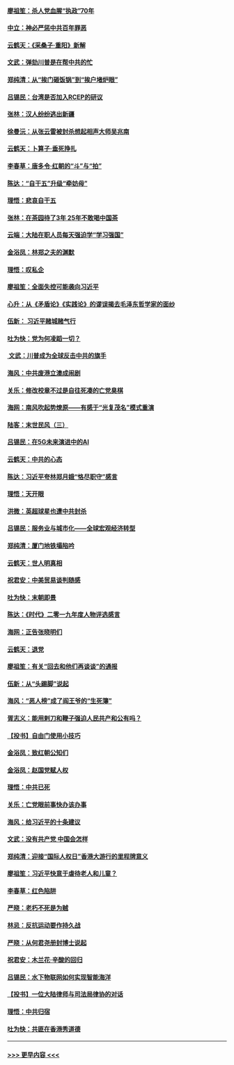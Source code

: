 #### [廖祖笙：杀人党血腥“执政”70年](../pages/nsc993/n11745144.md?t=12270222) 
#### [中立：神必严惩中共百年罪恶](../pages/nsc993/n11744970.md?t=12270222) 
#### [云鹤天：《采桑子‧重阳》新解](../pages/nsc993/n11744948.md?t=12270222) 
#### [文武：弹劾川普是在帮中共的忙](../pages/nsc993/n11744758.md?t=12270222) 
#### [郑纯清：从“挨门砸饭锅”到“挨户堵炉眼”](../pages/nsc993/n11744745.md?t=12270222) 
#### [吕锡民：台湾是否加入RCEP的研议](../pages/nsc993/n11744701.md?t=12270222) 
#### [张林：汉人纷纷逃出新疆](../pages/nsc993/n11743530.md?t=12270222) 
#### [徐曼沅：从张云雷被封杀想起相声大师吴兆南](../pages/nsc993/n11741816.md?t=12270222) 
#### [云鹤天：卜算子‧垂死挣扎](../pages/nsc993/n11739956.md?t=12270222) 
#### [李春草：唐多令‧红朝的“斗”与“拍”](../pages/nsc993/n11739830.md?t=12270222) 
#### [陈达：“自干五”升级“牵妨母”](../pages/nsc993/n11739724.md?t=12270222) 
#### [理悟：悲哀自干五](../pages/nsc993/n11739547.md?t=12270222) 
#### [张林：在茶园待了3年 25年不敢喝中国茶](../pages/nsc993/n11739240.md?t=12270222) 
#### [云端：大陆在职人员每天强迫学“学习强国”](../pages/nsc993/n11738735.md?t=12270222) 
#### [金浴凤：林郑之夫的渊默](../pages/nsc993/n11737735.md?t=12270222) 
#### [理悟：叹私企](../pages/nsc993/n11737715.md?t=12270222) 
#### [廖祖笙：全面失控可能袭向习近平](../pages/nsc993/n11737704.md?t=12270222) 
#### [心升：从《矛盾论》《实践论》的谬误揭去毛泽东哲学家的面纱](../pages/nsc993/n11736962.md?t=12270222) 
#### [伍新： 习近平赌城赌气行](../pages/nsc993/n11736929.md?t=12270222) 
#### [吐为快：党为何凌蹈一切？](../pages/nsc993/n11736915.md?t=12270222) 
#### [ 文武：川普成为全球反击中共的旗手](../pages/nsc993/n11736882.md?t=12270222) 
#### [海风：中共废港立澳成闹剧](../pages/nsc993/n11735857.md?t=12270222) 
#### [关乐：修改校章不过是自往死凑的亡党臭棋](../pages/nsc993/n11735097.md?t=12270222) 
#### [海网：南风吹起势燎原——有感于“光复茂名”模式重演](../pages/nsc993/n11732308.md?t=12270222) 
#### [陆客：末世民风（三）](../pages/nsc993/n11732211.md?t=12270222) 
#### [吕锡民：在5G未来演进中的AI](../pages/nsc993/n11730010.md?t=12270222) 
#### [云鹤天：中共的心态](../pages/nsc993/n11729906.md?t=12270222) 
#### [陈达：习近平夸林郑月娥“恪尽职守”感言](../pages/nsc993/n11729881.md?t=12270222) 
#### [理悟：天开眼](../pages/nsc993/n11729699.md?t=12270222) 
#### [洪微：英超球星也遭中共封杀](../pages/nsc993/n11727243.md?t=12270222) 
#### [吕锡民：服务业与城市化——全球宏观经济转型](../pages/nsc993/n11725845.md?t=12270222) 
#### [郑纯清：厦门地铁塌陷吟](../pages/nsc993/n11725813.md?t=12270222) 
#### [云鹤天：世人明真相](../pages/nsc993/n11725621.md?t=12270222) 
#### [祝君安：中美贸易谈判随感](../pages/nsc993/n11725609.md?t=12270222) 
#### [吐为快：末朝即景](../pages/nsc993/n11723365.md?t=12270222) 
#### [陈达：《时代》二零一九年度人物评选感言](../pages/nsc993/n11723337.md?t=12270222) 
#### [海网：正告张晓明们](../pages/nsc993/n11723228.md?t=12270222) 
#### [云鹤天：退党](../pages/nsc993/n11723056.md?t=12270222) 
#### [廖祖笙：有关“回去和他们再谈谈”的通报](../pages/nsc993/n11722442.md?t=12270222) 
#### [伍新：从“头踢脚”说起](../pages/nsc993/n11722429.md?t=12270222) 
#### [海风：“恶人榜”成了阎王爷的“生死簿”](../pages/nsc993/n11722272.md?t=12270222) 
#### [胥志义：能用剌刀和鞭子强迫人民共产和公有吗？](../pages/nsc993/n11720569.md?t=12270222) 
#### [【投书】自由门使用小技巧](../pages/nsc993/n11720180.md?t=12270222) 
#### [金浴凤：致红朝公知们](../pages/nsc993/n11720563.md?t=12270222) 
#### [金浴凤：赵国党赋人权](../pages/nsc993/n11720533.md?t=12270222) 
#### [理悟：中共已死](../pages/nsc993/n11720233.md?t=12270222) 
#### [关乐：亡党眼前事快办该办事](../pages/nsc993/n11719160.md?t=12270222) 
#### [海风：给习近平的十条建议](../pages/nsc993/n11717616.md?t=12270222) 
#### [文武：没有共产党 中国会怎样](../pages/nsc993/n11717584.md?t=12270222) 
#### [郑纯清：迎接“国际人权日”香港大游行的里程牌意义](../pages/nsc993/n11717417.md?t=12270222) 
#### [廖祖笙：习近平快意于虐待老人和儿童？](../pages/nsc993/n11715313.md?t=12270222) 
#### [李春草：红色陷阱](../pages/nsc993/n11715029.md?t=12270222) 
#### [严晓：老朽不死是为贼](../pages/nsc993/n11712910.md?t=12270222) 
#### [林忌：反抗运动要作持久战](../pages/nsc993/n11712623.md?t=12270222) 
#### [严晓：从何君尧册封博士说起](../pages/nsc993/n11712465.md?t=12270222) 
#### [祝君安：木兰花·辛酸的回归](../pages/nsc993/n11712381.md?t=12270222) 
#### [吕锡民：水下物联网如何实现智能海洋](../pages/nsc993/n11711158.md?t=12270222) 
#### [【投书】一位大陆律师与司法局律协的对话](../pages/nsc993/n11709675.md?t=12270222) 
#### [理悟：中共归宿](../pages/nsc993/n11710059.md?t=12270222) 
#### [吐为快：共匪在香港秀道德](../pages/nsc993/n11709979.md?t=12270222) 

----
#### [ >>> 更早内容 <<< ](../indexes/nsc993-earlier.md)
